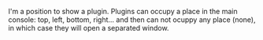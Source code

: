 I'm a position to show a plugin. 
Plugins can occupy a place in the main console: top, left, bottom, right... and then can not ocuppy any place (none), in which case they will open a separated window.